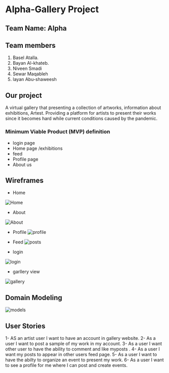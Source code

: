 # Alpha-Gallery Project

## Team Name: Alpha

## Team members

1. Basel Atalla.
2. Bayan Al-khateb.
3. Niveen Smadi
4. Sewar Maqableh
5. layan Abu-shaweesh

## Our project

A virtual gallery that presenting a collection of artworks, information about exhibitions, Artest.
Providing a platform for artists to present their works since it becomes hard while current conditions caused by the pandemic.

### Minimum Viable Product (MVP) definition

- login page
- Home page /exhibitions
- feed
- Profile page
- About us

## Wireframes

- Home

![Home](https://user-images.githubusercontent.com/55560502/129108229-d54a6cee-1fc6-4c48-9332-6a3b9e5e1eaa.png)

- About

![About](https://user-images.githubusercontent.com/55560502/129108255-0eab6929-23e0-4b7f-b439-4252e2ef96c3.png)


- Profile
![profile](https://user-images.githubusercontent.com/55560502/129108308-98083a9a-eda1-431b-8634-68780200bde6.png)


- Feed
![posts](https://user-images.githubusercontent.com/55560502/129108326-6c51dff4-1776-46b4-8828-6ab298522b5c.png)


- login

![login](https://user-images.githubusercontent.com/55560502/129108355-e0a705dd-b51d-4994-974c-2bdc8845e030.png)

- garllery view

![gallery](https://user-images.githubusercontent.com/55560502/129108383-bc47ba58-bdf4-46a3-999c-3b049344c1c1.png)


## Domain Modeling

![models](https://user-images.githubusercontent.com/55560502/129108530-fb051056-b85e-41bc-935b-6de830984733.jpg)



## User Stories

1- AS an artist user I want to have an account in gallery website.
2- As a user I want to post a sample of my work in my account.
3- As a user I want other user to have the ability to   comment and like myposts .
4- As a user I want my posts to appear in other users feed page.
5- As a user I want to have the abilty to organize an event to present my work.
6- As a user I want to see a profile for me where I can post and create events.





